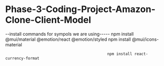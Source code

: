 # Phase-3-Coding-Project-Amazon-Clone-Client-Model
--install commands for sympols we are using----- npm install @mui/material @emotion/react @emotion/styled
                                                 npm install @mui/icons-material



                                                 npm install react-currency-format
